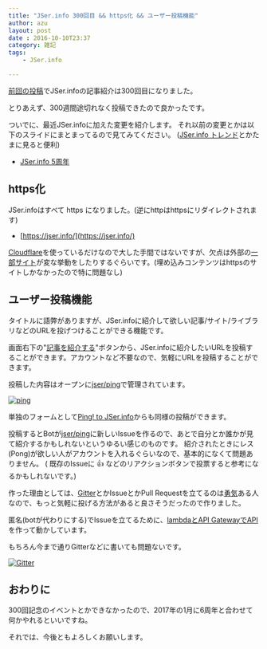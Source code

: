 ```yaml
---
title: "JSer.info 300回目 && https化 && ユーザー投稿機能"
author: azu
layout: post
date : 2016-10-10T23:37
category: 雑記
tags:
    - JSer.info

---
```


[前回の投稿](https://jser.info/2016/10/10/2016-10-10-javascriptunicodeweb-componentsnpm-scripts/)でJSer.infoの記事紹介は300回目になりました。

とりあえず、300週間途切れなく投稿できたので良かったです。

ついでに、最近JSer.infoに加えた変更を紹介します。
それ以前の変更とかは以下のスライドにまとまってるので見てみてください。
([JSer.info トレンド](https://jser.info/trends/ "JSer.info トレンド")とかたまに見ると便利)

- [JSer.info 5周年](http://azu.github.io/slide/2016/jser5years/jser.info.html "JSer.info 5周年")

## https化

JSer.infoはすべて https になりました。(逆にhttpはhttpsにリダイレクトされます)

- [https://jser.info/](https://jser.info/)

[Cloudflare](https://www.cloudflare.com/ "Cloudflare")を使っているだけなので大した手間ではないですが、欠点は外部の[一部サイト](https://iwb.jp/hatenabookmark-toolbar-ssl-title-bug/)が変な挙動をしたりするぐらいです。(埋め込みコンテンツはhttpsのサイトしかなかったので特に問題なし)

## ユーザー投稿機能

タイトルに語弊がありますが、JSer.infoに紹介して欲しい記事/サイト/ライブラリなどのURLを投げつけることができる機能です。

画面右下の"[記事を紹介する](https://jser.info/ping/)"ボタンから、JSer.infoに紹介したいURLを投稿することができます。アカウントなど不要なので、気軽にURLを投稿することができます。

投稿した内容はオープンに[jser/ping](https://github.com/jser/ping "jser/ping")で管理されています。

[![ping](https://jser.info/ping/img/site.gif)](https://jser.info/ping/ "Ping! to JSer.info")

単独のフォームとして[Ping! to JSer.info](https://jser.info/ping/ "Ping! to JSer.info")からも同様の投稿ができます。

投稿するとBotが[jser/ping](https://github.com/jser/ping/issues)に新しいIssueを作るので、あとで自分とか誰かが見て紹介するかもしれないというゆるい感じのものです。
紹介されたときにレス(Pong)が欲しい人がアカウントを入れるぐらいなので、基本的になくて問題ありません。
( 既存のIssueに :+1: などのリアクションボタンで投票すると参考になるかもしれないです。)

作った理由としては、[Gitter](https://gitter.im/jser/jser.info)とかIssueとかPull Requestを立てるのは[勇気](https://techcrunch.com/2016/09/07/courage/)ある人なので、もっと気軽に投げる方法があると良さそうだったので作りました。

匿名(botが代わりにする)でIssueを立てるために、[lambdaとAPI GatewayでAPI](https://github.com/jser/serverless)を作って動かしています。

もちろん今まで通りGitterなどに書いても問題ないです。

[![Gitter](https://badges.gitter.im/jser/jser.info.svg)](https://gitter.im/jser/jser.info)

## おわりに

300回記念のイベントとかできなかったので、2017年の1月に6周年と合わせて何かやれるといいですね。

それでは、今後ともよろしくお願いします。
